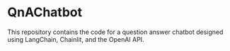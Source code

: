 # QnAChatbot
This repository contains the code for a question answer chatbot designed using LangChain, Chainlit, and the OpenAI API.
